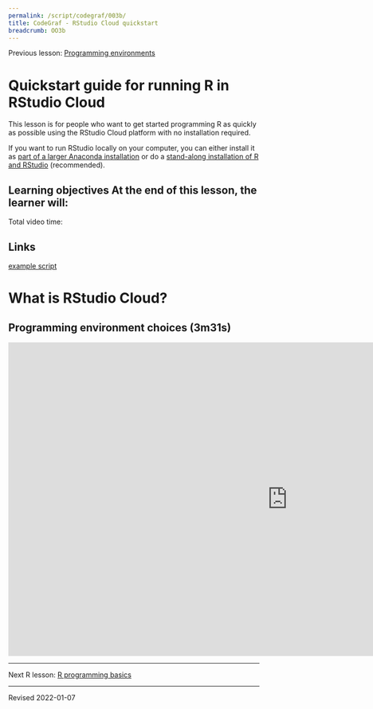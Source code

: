 ```yaml
---
permalink: /script/codegraf/003b/
title: CodeGraf - RStudio Cloud quickstart
breadcrumb: OO3b
---
```


Previous lesson: [Programming environments](../002)

# Quickstart guide for running R in RStudio Cloud

This lesson is for people who want to get started programming R as quickly as possible using the RStudio Cloud platform with no installation required. 

If you want to run RStudio locally on your computer, you can either install it as [part of a larger Anaconda installation](../003) or do a [stand-along installation of R and RStudio](../../r/install/) (recommended). 

**Learning objectives** At the end of this lesson, the learner will:
- 

Total video time: 

## Links

[example script](https://github.com/HeardLibrary/digital-scholarship/blob/master/code/r/use_case_examples.R)


# What is RStudio Cloud?

## Programming environment choices (3m31s)

<iframe width="1120" height="630" src="https://www.youtube.com/embed/iM6m-l6HgRg" frameborder="0" allow="accelerometer; autoplay; encrypted-media; gyroscope; picture-in-picture" allowfullscreen></iframe>



----



Next R lesson: [R programming basics](../011)

----
Revised 2022-01-07
